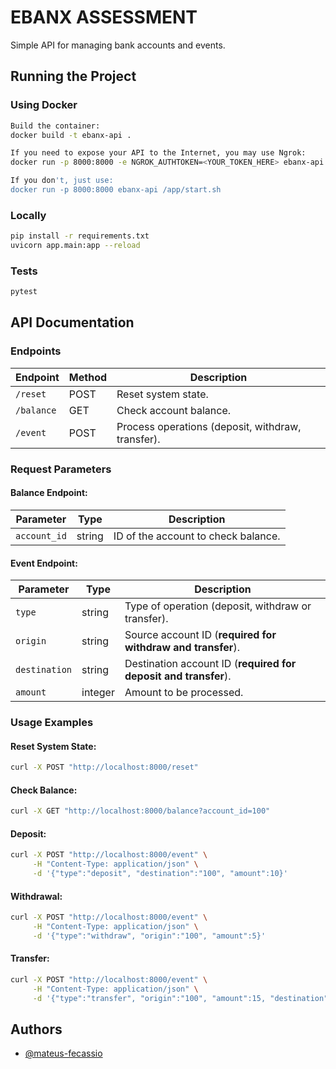 # EBANX ASSESSMENT
Simple API for managing bank accounts and events.

## Running the Project

### Using Docker
```bash
Build the container:
docker build -t ebanx-api .

If you need to expose your API to the Internet, you may use Ngrok:
docker run -p 8000:8000 -e NGROK_AUTHTOKEN=<YOUR_TOKEN_HERE> ebanx-api /app/start.sh

If you don't, just use:
docker run -p 8000:8000 ebanx-api /app/start.sh
```

### Locally
```bash
pip install -r requirements.txt
uvicorn app.main:app --reload
```

### Tests
```bash
pytest
``` 

## API Documentation

### Endpoints

| Endpoint | Method | Description |
|----------|--------|-------------|
| `/reset` | POST | Reset system state. |
| `/balance` | GET | Check account balance. |
| `/event` | POST | Process operations (deposit, withdraw, transfer). |


### Request Parameters

#### Balance Endpoint:
| Parameter | Type | Description |
|-----------|------|-------------|
| `account_id` | string | ID of the account to check balance. |

#### Event Endpoint:
| Parameter | Type | Description |
|-----------|------|-------------|
| `type` | string | Type of operation (deposit, withdraw or transfer). |
| `origin` | string | Source account ID (**required for withdraw and transfer**). |
| `destination` | string | Destination account ID (**required for deposit and transfer**). |
| `amount` | integer | Amount to be processed. |

### Usage Examples

#### Reset System State:
```bash
curl -X POST "http://localhost:8000/reset"
```

#### Check Balance:
```bash
curl -X GET "http://localhost:8000/balance?account_id=100"
```

#### Deposit:
```bash
curl -X POST "http://localhost:8000/event" \
     -H "Content-Type: application/json" \
     -d '{"type":"deposit", "destination":"100", "amount":10}'
```

#### Withdrawal:
```bash
curl -X POST "http://localhost:8000/event" \
     -H "Content-Type: application/json" \
     -d '{"type":"withdraw", "origin":"100", "amount":5}'
```

#### Transfer:
```bash
curl -X POST "http://localhost:8000/event" \
     -H "Content-Type: application/json" \
     -d '{"type":"transfer", "origin":"100", "amount":15, "destination":"300"}'
```

## Authors
- [@mateus-fecassio](https://github.com/mateus-fecassio)
